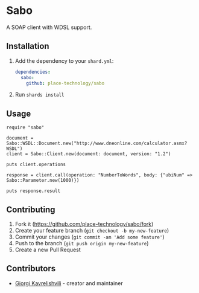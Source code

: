 # Sabo

A SOAP client with WDSL support.

## Installation

1. Add the dependency to your `shard.yml`:

   ```yaml
   dependencies:
     sabo:
       github: place-technology/sabo
   ```

2. Run `shards install`

## Usage

```crystal
require "sabo"

document = Sabo::WSDL::Document.new("http://www.dneonline.com/calculator.asmx?WSDL")
client = Sabo::Client.new(document: document, version: "1.2")

puts client.operations

response = client.call(operation: "NumberToWords", body: {"ubiNum" => Sabo::Parameter.new(1000)})

puts response.result
```

## Contributing

1. Fork it (<https://github.com/place-technology/sabo/fork>)
2. Create your feature branch (`git checkout -b my-new-feature`)
3. Commit your changes (`git commit -am 'Add some feature'`)
4. Push to the branch (`git push origin my-new-feature`)
5. Create a new Pull Request

## Contributors

- [Giorgi Kavrelishvili](https://github.com/grkek) - creator and maintainer
